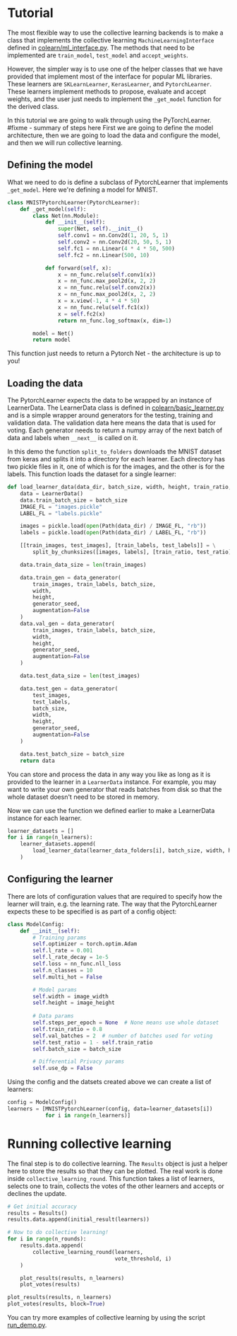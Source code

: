 # Tutorial

The most flexible way to use the collective learning backends is to make a class that implements
the collective learning `MachineLearningInterface` defined in [colearn/ml_interface.py](../colearn/ml_interface.py). 
The methods that need to be implemented are `train_model`, `test_model` and `accept_weights`. 

However, the simpler way is to use one of the helper classes that we have provided that implement 
most of the interface for popular ML libraries. These learners are `SKLearnLearner`, 
`KerasLearner`, and `PytorchLearner`. These learners implement methods to propose, evaluate and accept weights, 
and the user just needs to implement the `_get_model` function for the derived class.  

In this tutorial we are going to walk through using the PyTorchLearner.  #fixme - summary of steps here
First we are going to define the model architecture, then 
we are going to load the data and configure the model, and then we will run collective learning.

## Defining the model
What we need to do is define a subclass of PytorchLearner that implements `_get_model`. 
Here we're defining a model for MNIST.

```python
class MNISTPytorchLearner(PytorchLearner):
    def _get_model(self):
        class Net(nn.Module):
            def __init__(self):
                super(Net, self).__init__()
                self.conv1 = nn.Conv2d(1, 20, 5, 1)
                self.conv2 = nn.Conv2d(20, 50, 5, 1)
                self.fc1 = nn.Linear(4 * 4 * 50, 500)
                self.fc2 = nn.Linear(500, 10)

            def forward(self, x):
                x = nn_func.relu(self.conv1(x))
                x = nn_func.max_pool2d(x, 2, 2)
                x = nn_func.relu(self.conv2(x))
                x = nn_func.max_pool2d(x, 2, 2)
                x = x.view(-1, 4 * 4 * 50)
                x = nn_func.relu(self.fc1(x))
                x = self.fc2(x)
                return nn_func.log_softmax(x, dim=1)

        model = Net()
        return model
```

This function just needs to return a Pytorch Net - the architecture is up to you!

## Loading the data
The PytorchLearner expects the data to be wrapped by an instance of LearnerData.
The LearnerData class is defined in [colearn/basic_learner.py](../colearn/basic_learner.py) 
and is a simple wrapper around generators for the testing, training and validation data.
The validation data here means the data that is used for voting.
Each generator needs to return a numpy array of the next batch of data and labels when `__next__` is called on it. 


In this demo the function `split_to_folders` downloads the MNIST dataset from keras
and splits it into a directory for each learner. 
Each directory has two pickle files in it, one of which is for the images, and the other is for the labels.
This function loads the dataset for a single learner:
```python
def load_learner_data(data_dir, batch_size, width, height, train_ratio, test_ratio, generator_seed):
    data = LearnerData()
    data.train_batch_size = batch_size
    IMAGE_FL = "images.pickle"
    LABEL_FL = "labels.pickle"

    images = pickle.load(open(Path(data_dir) / IMAGE_FL, "rb"))
    labels = pickle.load(open(Path(data_dir) / LABEL_FL, "rb"))

    [[train_images, test_images], [train_labels, test_labels]] = \
        split_by_chunksizes([images, labels], [train_ratio, test_ratio])

    data.train_data_size = len(train_images)

    data.train_gen = data_generator(
        train_images, train_labels, batch_size,
        width,
        height,
        generator_seed,
        augmentation=False
    )
    data.val_gen = data_generator(
        train_images, train_labels, batch_size,
        width,
        height,
        generator_seed,
        augmentation=False
    )

    data.test_data_size = len(test_images)

    data.test_gen = data_generator(
        test_images,
        test_labels,
        batch_size,
        width,
        height,
        generator_seed,
        augmentation=False
    )

    data.test_batch_size = batch_size
    return data
```
You can store and process the data in any way you like 
as long as it is provided to the learner in a `LearnerData` instance.
For example, you may want to write your own generator that reads batches from disk so that the whole 
dataset doesn't need to be stored in memory.


Now we can use the function we defined earlier to make a LearnerData instance for each learner.
```python
learner_datasets = []
for i in range(n_learners):
    learner_datasets.append(
        load_learner_data(learner_data_folders[i], batch_size, width, height, train_ratio, test_ratio, generator_seed)
    )
```

## Configuring the learner
There are lots of configuration values that are required to specify how the learner will train, e.g. the learning rate.
The way that the PytorchLearner expects these to be specified is as part of a config object:

```python
class ModelConfig:
    def __init__(self):
        # Training params
        self.optimizer = torch.optim.Adam
        self.l_rate = 0.001
        self.l_rate_decay = 1e-5
        self.loss = nn_func.nll_loss
        self.n_classes = 10
        self.multi_hot = False

        # Model params
        self.width = image_width
        self.height = image_height
        
        # Data params
        self.steps_per_epoch = None  # None means use whole dataset
        self.train_ratio = 0.8
        self.val_batches = 2  # number of batches used for voting
        self.test_ratio = 1 - self.train_ratio
        self.batch_size = batch_size

        # Differential Privacy params
        self.use_dp = False
```

Using the config and the datsets created above we can create a list of learners:

```python
config = ModelConfig()
learners = [MNISTPytorchLearner(config, data=learner_datasets[i])
            for i in range(n_learners)]
```

# Running collective learning
The final step is to do collective learning.
The `Results` object is just a helper here to store the results so that they can be plotted. 
The real work is done inside `collective_learning_round`. 
This function takes a list of learners, selects one to train, collects the votes of the other learners and
accepts or declines the update.
```python
# Get initial accuracy
results = Results()
results.data.append(initial_result(learners))

# Now to do collective learning!
for i in range(n_rounds):
    results.data.append(
        collective_learning_round(learners,
                                  vote_threshold, i)
    )

    plot_results(results, n_learners)
    plot_votes(results)

plot_results(results, n_learners)
plot_votes(results, block=True)
```
You can try more examples of collective learning by using the script [run_demo.py](../bin/run_demo.py).